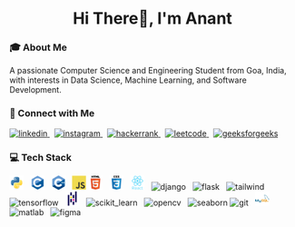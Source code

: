 <h1 align="center">Hi There👋, I'm Anant</h1>

### 🎓 About Me
A passionate Computer Science and Engineering Student from Goa, India, with interests in Data Science, Machine Learning, and Software Development.

### 🤝 Connect with Me
<a href="https://www.linkedin.com/in/anant-mahambrey-9604b02aa/" target="_blank">
  <img src="https://raw.githubusercontent.com/rahuldkjain/github-profile-readme-generator/master/src/images/icons/Social/linked-in-alt.svg" alt="linkedin" width="25" height="25"/>
</a> &nbsp;
<a href="https://instagram.com/_a.n.x.n.t_" target="_blank">
  <img src="https://raw.githubusercontent.com/rahuldkjain/github-profile-readme-generator/master/src/images/icons/Social/instagram.svg" alt="instagram" width="25" height="25"/>
</a> &nbsp;
<a href="https://www.hackerrank.com/anantmahambrey" target="_blank">
  <img src="https://raw.githubusercontent.com/rahuldkjain/github-profile-readme-generator/master/src/images/icons/Social/hackerrank.svg" alt="hackerrank" width="25" height="25"/>
</a> &nbsp;
<a href="https://leetcode.com/u/anant1911/" target="_blank">
  <img src="https://raw.githubusercontent.com/rahuldkjain/github-profile-readme-generator/master/src/images/icons/Social/leet-code.svg" alt="leetcode" width="25" height="25"/>
</a> &nbsp;
<a href="https://www.geeksforgeeks.org/user/anantmah0id2/" target="_blank">
  <img src="https://raw.githubusercontent.com/rahuldkjain/github-profile-readme-generator/master/src/images/icons/Social/geeks-for-geeks.svg" alt="geeksforgeeks" width="25" height="25"/>
</a>

### 💻 Tech Stack
<img src="https://raw.githubusercontent.com/devicons/devicon/master/icons/python/python-original.svg" alt="python" width="25" height="25"/> &nbsp;
<img src="https://raw.githubusercontent.com/devicons/devicon/master/icons/c/c-original.svg" alt="c" width="25" height="25"/> &nbsp;
<img src="https://raw.githubusercontent.com/devicons/devicon/master/icons/cplusplus/cplusplus-original.svg" alt="cplusplus" width="25" height="25"/> &nbsp;
<img src="https://raw.githubusercontent.com/devicons/devicon/master/icons/javascript/javascript-original.svg" alt="javascript" width="25" height="25"/>
<img src="https://raw.githubusercontent.com/devicons/devicon/master/icons/html5/html5-original-wordmark.svg" alt="html5" width="25" height="25"/> &nbsp;
<img src="https://raw.githubusercontent.com/devicons/devicon/master/icons/css3/css3-original-wordmark.svg" alt="css3" width="25" height="25"/> &nbsp;
<img src="https://raw.githubusercontent.com/devicons/devicon/master/icons/react/react-original-wordmark.svg" alt="react" width="25" height="25"/> &nbsp;
<img src="https://cdn.worldvectorlogo.com/logos/django.svg" alt="django" width="25" height="25"/> &nbsp;
<img src="https://th.bing.com/th/id/OIP.19Aio6uoXRdKgfrk2PR9qgHaHw?rs=1&pid=ImgDetMain" alt="flask" width="25" height="25"/> &nbsp;
<img src="https://www.vectorlogo.zone/logos/tailwindcss/tailwindcss-icon.svg" alt="tailwind" width="25" height="25"/>
<img src="https://www.vectorlogo.zone/logos/tensorflow/tensorflow-icon.svg" alt="tensorflow" width="25" height="25"/> &nbsp;
<img src="https://raw.githubusercontent.com/devicons/devicon/2ae2a900d2f041da66e950e4d48052658d850630/icons/pandas/pandas-original.svg" alt="pandas" width="25" height="25"/> &nbsp;
<img src="https://upload.wikimedia.org/wikipedia/commons/0/05/Scikit_learn_logo_small.svg" alt="scikit_learn" width="25" height="25"/> &nbsp;
<img src="https://www.vectorlogo.zone/logos/opencv/opencv-icon.svg" alt="opencv" width="25" height="25"/> &nbsp;
<img src="https://seaborn.pydata.org/_images/logo-mark-lightbg.svg" alt="seaborn" width="25" height="25"/>
<img src="https://www.vectorlogo.zone/logos/git-scm/git-scm-icon.svg" alt="git" width="25" height="25"/> &nbsp;
<img src="https://raw.githubusercontent.com/devicons/devicon/master/icons/mysql/mysql-original-wordmark.svg" alt="mysql" width="25" height="25"/> &nbsp;
<img src="https://upload.wikimedia.org/wikipedia/commons/2/21/Matlab_Logo.png" alt="matlab" width="25" height="25"/> &nbsp;
<img src="https://www.vectorlogo.zone/logos/figma/figma-icon.svg" alt="figma" width="25" height="25"/>
